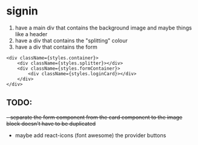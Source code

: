 # signin

1. have a main div that contains the background image and maybe things like a header
2. have a div that contains the "splitting" colour
3. have a div that contains the form

```tsx
<div className={styles.container}>
    <div className={styles.splitter}></div>
    <div className={styles.formContainer}>
        <div className={styles.loginCard}></div>
    </div>
</div>
```

## TODO:

~~- separate the form component from the card component to the image block doesn't have to be duplicated~~

-   maybe add react-icons (font awesome) the provider buttons
